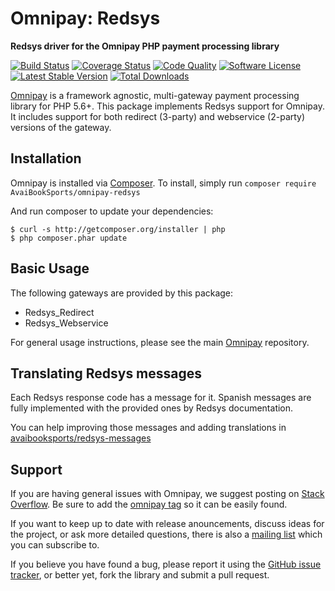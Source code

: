 # Omnipay: Redsys

**Redsys driver for the Omnipay PHP payment processing library**

[![Build Status](https://travis-ci.org/AvaiBookSports/omnipay-redsys.png?branch=master)](https://travis-ci.org/AvaiBookSports/omnipay-redsys)
[![Coverage Status](https://img.shields.io/scrutinizer/coverage/g/AvaiBookSports/omnipay-redsys.svg?style=flat)](https://scrutinizer-ci.com/g/AvaiBookSports/omnipay-redsys/code-structure)
[![Code Quality](https://img.shields.io/scrutinizer/g/AvaiBookSports/omnipay-redsys.svg?style=flat)](https://scrutinizer-ci.com/g/AvaiBookSports/omnipay-redsys/?branch=master)
[![Software License](https://img.shields.io/badge/license-MIT-brightgreen.svg?style=flat)](LICENSE)
[![Latest Stable Version](https://poser.pugx.org/AvaiBookSports/omnipay-redsys/version.png)](https://packagist.org/packages/AvaiBookSports/omnipay-redsys)
[![Total Downloads](https://poser.pugx.org/AvaiBookSports/omnipay-redsys/d/total.png)](https://packagist.org/packages/AvaiBookSports/omnipay-redsys)


[Omnipay](https://github.com/thephpleague/omnipay) is a framework agnostic, multi-gateway payment
processing library for PHP 5.6+. This package implements Redsys support for Omnipay. It includes
support for both redirect (3-party) and webservice (2-party) versions of the gateway.

## Installation

Omnipay is installed via [Composer](http://getcomposer.org/). To install, simply run `composer require AvaiBookSports/omnipay-redsys`

And run composer to update your dependencies:

    $ curl -s http://getcomposer.org/installer | php
    $ php composer.phar update

## Basic Usage

The following gateways are provided by this package:

* Redsys_Redirect
* Redsys_Webservice

For general usage instructions, please see the main [Omnipay](https://github.com/thephpleague/omnipay)
repository.

## Translating Redsys messages

Each Redsys response code has a message for it. Spanish messages are fully implemented with the provided ones by Redsys documentation.

You can help improving those messages and adding translations in [avaibooksports/redsys-messages](https://github.com/AvaiBookSports/redsys-messages)

## Support

If you are having general issues with Omnipay, we suggest posting on
[Stack Overflow](http://stackoverflow.com/). Be sure to add the
[omnipay tag](http://stackoverflow.com/questions/tagged/omnipay) so it can be easily found.

If you want to keep up to date with release anouncements, discuss ideas for the project,
or ask more detailed questions, there is also a [mailing list](https://groups.google.com/forum/#!forum/omnipay) which
you can subscribe to.

If you believe you have found a bug, please report it using the [GitHub issue tracker](https://github.com/AvaiBookSports/omnipay-redsys/issues),
or better yet, fork the library and submit a pull request.

